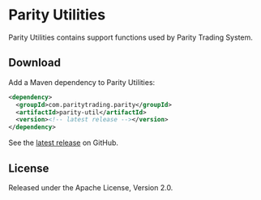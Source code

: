 Parity Utilities
================

Parity Utilities contains support functions used by Parity Trading System.


Download
--------

Add a Maven dependency to Parity Utilities:

```xml
<dependency>
  <groupId>com.paritytrading.parity</groupId>
  <artifactId>parity-util</artifactId>
  <version><!-- latest release --></version>
</dependency>
```

See the [latest release][] on GitHub.

  [latest release]: https://github.com/paritytrading/parity/releases/latest


License
-------

Released under the Apache License, Version 2.0.
